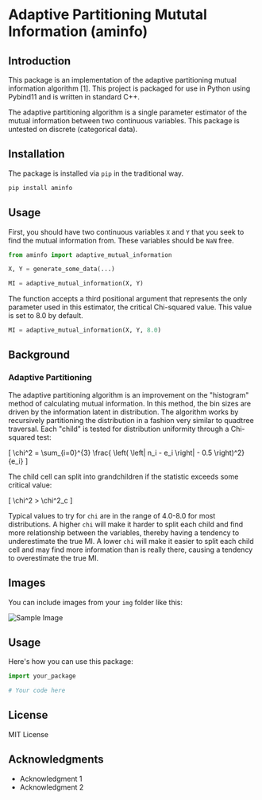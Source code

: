 # Adaptive Partitioning Mututal Information (aminfo)

## Introduction

This package is an implementation of the adaptive partitioning mutual information algorithm [1]. This project is packaged for use in Python using Pybind11 and is written in standard C++. 

The adaptive partitioning algorithm is a single parameter estimator of the mutual information between two continuous variables. This package is untested on discrete (categorical data).

## Installation

The package is installed via `pip` in the traditional way.

```bash
pip install aminfo
```

## Usage

First, you should have two continuous variables `X` and `Y` that you seek to find the mutual information from. These variables should be `NaN` free.
```python
from aminfo import adaptive_mutual_information

X, Y = generate_some_data(...)

MI = adaptive_mutual_information(X, Y)
```

The function accepts a third positional argument that represents the only parameter used in this estimator, the critical Chi-squared value. This value is set to 8.0 by default.

```python
MI = adaptive_mutual_information(X, Y, 8.0)
```

## Background
### Adaptive Partitioning
The adaptive partitioning algorithm is an improvement on the "histogram" method of calculating mutual information. In this method, the bin sizes are driven by the information latent in distribution. The algorithm works by recursively partitioning the distribution in a fashion very similar to quadtree traversal. Each "child" is tested for distribution uniformity through a Chi-squared test:

\[
\chi^2 = \sum_{i=0}^{3} \frac{ \left( \left| n_i - e_i \right| - 0.5 \right)^2}{e_i}
\]

The child cell can split into grandchildren if the statistic exceeds some critical value:

\[
\chi^2 > \chi^2_c
\]

Typical values to try for `chi` are in the range of 4.0-8.0 for most distributions. A higher `chi` will make it harder to split each child and find more relationship between the variables, thereby having a tendency to underestimate the true MI. A lower `chi` will make it easier to split each child cell and may find more information than is really there, causing a tendency to overestimate the true MI. 

## Images

You can include images from your `img` folder like this:

![Sample Image](img/sample_image.png)

## Usage

Here's how you can use this package:

```python
import your_package

# Your code here
```

## License

MIT License

## Acknowledgments

- Acknowledgment 1
- Acknowledgment 2
